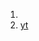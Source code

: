 1. <a href="https://arxiv.org/pdf/2104.00298.pdf"></a>
2. <a href="https://www.youtube.com/watch?v=AX64YExZV1k">yt</a>
